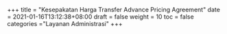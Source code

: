 +++
title = "Kesepakatan Harga Transfer Advance Pricing Agreement"
date = 2021-01-16T13:12:38+08:00
draft = false
weight = 10
toc = false
categories ="Layanan Administrasi"
+++